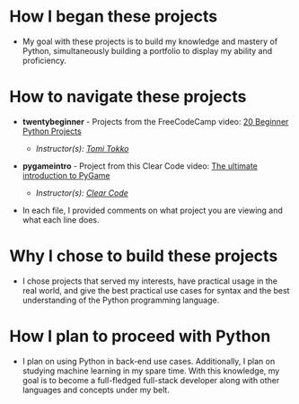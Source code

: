 # How I began these projects

- My goal with these projects is to build my knowledge and mastery of Python, simultaneously building a portfolio to display my ability and proficiency.

# How to navigate these projects
- **twentybeginner** - Projects from the FreeCodeCamp video: [20 Beginner Python Projects](https://www.youtube.com/watch?v=pdy3nh1tn6I)
    - _Instructor(s): [Tomi Tokko](https://www.youtube.com/@CodeWithTomi)_
- **pygameintro** - Project from this Clear Code video: [The ultimate introduction to PyGame](https://www.youtube.com/watch?v=AY9MnQ4x3zk&pp=ygUWbGVhcm4gcHlnYW1lIGluIHB5dGhvbg%3D%3D)
    - _Instructor(s): [Clear Code](https://www.youtube.com/@ClearCode)_
      
- In each file, I provided comments on what project you are viewing and what each line does.

# Why I chose to build these projects

- I chose projects that served my interests, have practical usage in the real world, and give the best practical use cases for syntax and the best understanding of the Python programming language.

# How I plan to proceed with Python

- I plan on using Python in back-end use cases. Additionally, I plan on studying machine learning in my spare time. With this knowledge, my goal is to become a full-fledged full-stack developer along with other languages and concepts under my belt.
